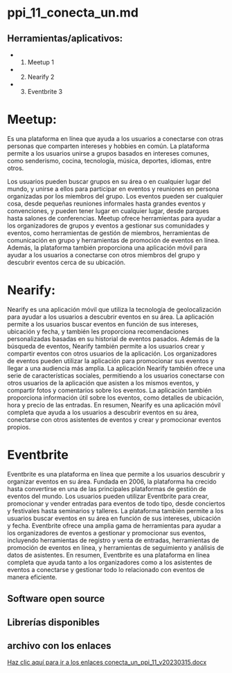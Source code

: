 # ppi_11_conecta_un.md

##  Herramientas/aplicativos:

* 1. Meetup 1
* 2.  Nearify 2
* 3. Eventbrite 3


# Meetup:


Es una plataforma en línea que ayuda a los usuarios a conectarse con otras personas que comparten intereses y hobbies en común. La plataforma permite a los usuarios unirse a grupos basados en intereses comunes, como senderismo, cocina, tecnología, música, deportes, idiomas, entre otros.

Los usuarios pueden buscar grupos en su área o en cualquier lugar del mundo, y unirse a ellos para participar en eventos y reuniones en persona organizadas por los miembros del grupo. Los eventos pueden ser cualquier cosa, desde pequeñas reuniones informales hasta grandes eventos y convenciones, y pueden tener lugar en cualquier lugar, desde parques hasta salones de conferencias.
Meetup ofrece herramientas para ayudar a los organizadores de grupos y eventos a gestionar sus comunidades y eventos, como herramientas de gestión de miembros, herramientas de comunicación en grupo y herramientas de promoción de eventos en línea. Además, la plataforma también proporciona una aplicación móvil para ayudar a los usuarios a conectarse con otros miembros del grupo y descubrir eventos cerca de su ubicación.

# Nearify:

 Nearify es una aplicación móvil que utiliza la tecnología de geolocalización para ayudar a los usuarios a descubrir eventos en su área. La aplicación permite a los usuarios buscar eventos en función de sus intereses, ubicación y fecha, y también les proporciona recomendaciones personalizadas basadas en su historial de eventos pasados.
Además de la búsqueda de eventos, Nearify también permite a los usuarios crear y compartir eventos con otros usuarios de la aplicación. Los organizadores de eventos pueden utilizar la aplicación para promocionar sus eventos y llegar a una audiencia más amplia.
La aplicación Nearify también ofrece una serie de características sociales, permitiendo a los usuarios conectarse con otros usuarios de la aplicación que asisten a los mismos eventos, y compartir fotos y comentarios sobre los eventos. La aplicación también proporciona información útil sobre los eventos, como detalles de ubicación, hora y precio de las entradas.
En resumen, Nearify es una aplicación móvil completa que ayuda a los usuarios a descubrir eventos en su área, conectarse con otros asistentes de eventos y crear y promocionar eventos propios.

# Eventbrite

Eventbrite es una plataforma en línea que permite a los usuarios descubrir y organizar eventos en su área. Fundada en 2006, la plataforma ha crecido hasta convertirse en una de las principales plataformas de gestión de eventos del mundo.
Los usuarios pueden utilizar Eventbrite para crear, promocionar y vender entradas para eventos de todo tipo, desde conciertos y festivales hasta seminarios y talleres. La plataforma también permite a los usuarios buscar eventos en su área en función de sus intereses, ubicación y fecha.
Eventbrite ofrece una amplia gama de herramientas para ayudar a los organizadores de eventos a gestionar y promocionar sus eventos, incluyendo herramientas de registro y venta de entradas, herramientas de promoción de eventos en línea, y herramientas de seguimiento y análisis de datos de asistentes.
En resumen, Eventbrite es una plataforma en línea completa que ayuda tanto a los organizadores como a los asistentes de eventos a conectarse y gestionar todo lo relacionado con eventos de manera eficiente.




## Software open source




## Librerías disponibles









## archivo con los enlaces

[Haz clic aquí para ir a los enlaces conecta_un_ppi_11_v20230315.docx ](https://www.github.com/SS-333/ppi_11.com)

